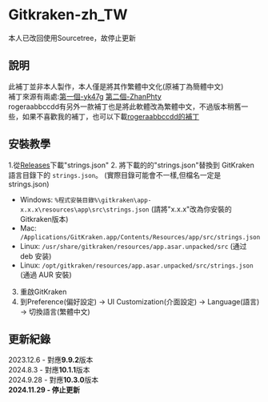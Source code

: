 # Gitkraken-zh_TW
本人已改回使用Sourcetree，故停止更新
## 說明
此補丁並非本人製作，本人僅是將其作繁體中文化(原補丁為簡體中文)<br>
補丁來源有兩處:[第一個-yk47g](https://github.com/yk47g/gitkraken-chinese) [第二個-ZhanPhty](https://github.com/ZhanPhty/GitKraken-zh-CN)<br>
rogeraabbccdd有另外一款補丁也是將此軟體改為繁體中文，不過版本稍舊一些，如果不喜歡我的補丁，也可以下載[rogeraabbccdd的補丁](https://github.com/rogeraabbccdd/GitKraken-zh-tw)
## 安裝教學
1.從[Releases](https://github.com/HongyiHank/Gitkraken-zh_TW/releases/tag/9.9.2)下載"strings.json"
2. 將下載的的"strings.json"替換到 GitKraken 語言目錄下的 `strings.json`。
(實際目錄可能會不一樣,但檔名一定是strings.json)
  
   - Windows: `%程式安裝目錄%\gitkraken\app-x.x.x\resources\app\src\strings.json` (請將"x.x.x"改為你安裝的Gitkraken版本)
   - Mac: `/Applications/GitKraken.app/Contents/Resources/app/src/strings.json`
   - Linux: `/usr/share/gitkraken/resources/app.asar.unpacked/src` (通过 deb 安装)
   - Linux: `/opt/gitkraken/resources/app.asar.unpacked/src/strings.json` (通過 AUR 安裝)
     
3. 重啟GitKraken
4. 到Preference(偏好設定) -> UI Customization(介面設定) -> Language(語言) -> 切換語言(繁體中文)
## 更新紀錄
2023.12.6 - 對應**9.9.2**版本<br>
2024.8.3 - 對應**10.1.1**版本<br>
2024.9.28 - 對應**10.3.0**版本<br>
**2024.11.29 - 停止更新**

